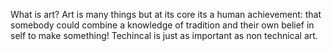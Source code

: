 What is art?
Art is many things but at its core its a human achievement: that somebody could combine a knowledge of tradition and their own belief in self to make something!
Techincal is just as important as non technical art.

